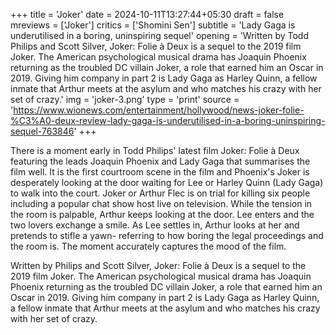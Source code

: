 +++
title = 'Joker'
date = 2024-10-11T13:27:44+05:30
draft = false
mreviews = ['Joker']
critics = ['Shomini Sen']
subtitle = 'Lady Gaga is underutilised in a boring, uninspiring sequel'
opening = 'Written by Todd Philips and Scott Silver, Joker: Folie à Deux is a sequel to the 2019 film Joker. The American psychological musical drama has Joaquin Phoenix returning as the troubled DC villain Joker, a role that earned him an Oscar in 2019. Giving him company in part 2 is Lady Gaga as Harley Quinn, a fellow inmate that Arthur meets at the asylum and who matches his crazy with her set of crazy.'
img = 'joker-3.png'
type = 'print'
source = 'https://www.wionews.com/entertainment/hollywood/news-joker-folie-%C3%A0-deux-review-lady-gaga-is-underutilised-in-a-boring-uninspiring-sequel-763846'
+++

There is a moment early in Todd Philips' latest film Joker: Folie à Deux featuring the leads Joaquin Phoenix and Lady Gaga that summarises the film well. It is the first courtroom scene in the film and Phoenix's Joker is desperately looking at the door waiting for Lee or Harley Quinn (Lady Gaga) to walk into the court. Joker or Arthur Flec is on trial for killing six people including a popular chat show host live on television. While the tension in the room is palpable, Arthur keeps looking at the door. Lee enters and the two lovers exchange a smile. As Lee settles in, Arthur looks at her and pretends to stifle a yawn- referring to how boring the legal proceedings and the room is. The moment accurately captures the mood of the film.

Written by Philips and Scott Silver, Joker: Folie à Deux is a sequel to the 2019 film Joker. The American psychological musical drama has Joaquin Phoenix returning as the troubled DC villain Joker, a role that earned him an Oscar in 2019. Giving him company in part 2 is Lady Gaga as Harley Quinn, a fellow inmate that Arthur meets at the asylum and who matches his crazy with her set of crazy.
